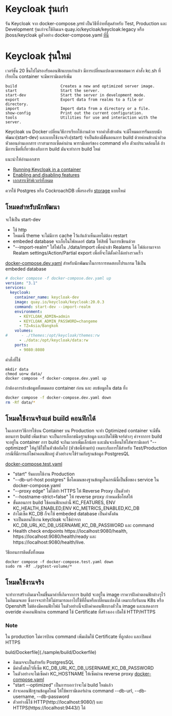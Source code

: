 # Keycloak รุ่นเก่า 
รัน Keycloak จาก docker-compose.yml เป็นวิธีที่ง่ายที่สุดสำหรับ Test, Production และ Development 
รุ่นเก่าจะใช้อิมเมจ quay.io/keycloak/keycloak:legacy หรือ jboss/keycloak
ดูตัวอย่าง docker-compose.yaml [ที่นี้](https://github.com/keycloak/keycloak-containers/tree/main/docker-compose-examples)

# Keycloak รุ่นใหม่
เวอร์ชั้น 20 ขึ้นไปไม่รองรับคอนฟิกแบบเก่าแล้ว มีการเปลี่ยนแปลงมากพอสมควร คำสั่ง kc.sh ที่เรียกใน container จะมีพารามิเตอร์เพิ่ม

```
build                   Creates a new and optimized server image.
start                   Start the server.
start-dev               Start the server in development mode.
export                  Export data from realms to a file or directory.
import                  Import data from a directory or a file.
show-config             Print out the current configuration.
tools                   Utilities for use and interaction with the server.
```
Keycloak บน Docker เปลี่ยนวิธีการเรียกใช้งานด้วย จากคำสั่งข้างต้น จะมีโหมดการรันแบบนักพัฒนา(start-dev) และแบบใช้งานจริง(start) จำเป็นต้องมีขั้นตอนการ build ด้วยค่อนข้างน่าปวดหัวตอนอ่านเอกสาร เราสามารถเซ็ตค่าผ่าน พารามิเตอร์ของ command หรือ
ตัวแปรแวดล้อมได้ ถ้ามีการเซ็ตที่เกี่ยวข้องกับการ build มันจะทำการ build ใหม่

แนะนำให้อ่านเอกสาร 
- [Running Keycloak in a container](https://www.keycloak.org/server/containers)
- [Enabling and disabling features](https://www.keycloak.org/server/features)
- [เอกสารเซิร์ฟเวอร์ทั้งหมด](https://www.keycloak.org/guides#server)

ควรใช้ Postgres หรือ CockroachDB เพื่อรองรับ [storage](https://www.keycloak.org/2022/07/storage-map.html) แบบใหม่
## โหมดสำหรับนักพัฒนา
จะใช้เป็น start-dev 
- ใช้ http
- โหมดนี้ theme จะไม่มีการ cache ไว้แก้แล้วเห็นเลยไม่ต้อง restart
- embeded database จะเก็บในโฟลเดอร์ data ให้สิทธิ์ ในการเขียนด้วย
- "--import-realm" ใส่ไฟล์ใน ./data/import เพื่อนำเข้า Realams ได้ ไฟล์เอามาจาก Realam settings/Action/Partial export เพื่อที่จะได้ตั้งค่าได้อย่างรวดเร็ว

[docker-compose.dev.yaml](./sample/docker-compose.dev.yaml) สำหรับนักพัฒนาในการการทดสอบโปรแกรม ใช้เป็น embeded database

```yaml
# docker compose -f docker-compose.dev.yaml up
version: "3.1"
services:
  keycloak:
    container_name: keycloak-dev
    image: quay.io/keycloak/keycloak:20.0.3
    command: start-dev --import-realm
    environment:
      - KEYCLOAK_ADMIN=admin
      - KEYCLOAK_ADMIN_PASSWORD=changeme
      - TZ=Asia/Bangkok
    volumes:
#      - ./themes:/opt/keycloak/themes:rw
      - ./data:/opt/keycloak/data:rw
    ports:
      - 9080:8080
```
คำสั่งที่ใช้ 
```
mkdir data
chmod uo+w data/
docker compose -f docker-compose.dev.yaml up
```

ถ้าต้องการล้างข้อมูลทั้งหมดลบ container ก่อน และ ลบข้อมูลใน data ทิ้ง 
```bash
docker compose -f docker-compose.dev.yaml down
rm -Rf data/*
```

## โหมดใช้งานจริงแต่ build คอนฟิกได้
ในเอกสารวิธีการใช้บน Container บน Production จะทำ Optimized container 
จะมีขั้นตอนการ build เพิ่มเข้ามา จะเป็นการเลือกชนิดฐานข้อมูล และเปิดใช้ฟีเจอร์ต่างๆ ค่าจากการ build จะอยู่ใน container
การ build จะกินเวลาเพิ่มเล็กน้อย และมันจะเตือนให้ใส่พารามิเตอร์ "--optimized" ให้ดูวิธีใช้ในหัวข้อถัดไป (หัวข้อนี้ห้ามทำ) เหมาะกับการใช้สำหรับ Test/Production กรณีที่มีการแก้ไขค่าคอนฟิกอยู่ ตัวอย่างจะใช้ร่วมกับฐานข้อมูล PostgresQL 

[docker-compose.test.yaml](./sample/docker-compose.test.yaml)
- "start" รันแบบใช้งาน Production
- "--db-url-host postgres" ชื่อโดเมนของฐานข้อมูลในกรณีนี้เป็นชื่อของ service ใน docker-compose.yaml
- "--proxy edge" ไม่ได้ทำ HTTPS ให้ Reverse Proxy เป็นตัวทำ
- "--hostname-strict=false" ให้ reverse proxy กำหนดชื่อโฮสให้
- ขั้นตอนการ build ใช้คอนฟิกเหล่านี้ KC_FEATURES, ENV KC_HEALTH_ENABLED,ENV KC_METRICS_ENABLED,KC_DB 
- ถ้าไม่เซ็ต KC_DB ก็จะใช้ embeded database เป็นค่าตั้งต้น
- จะเป็นตอนใช้งาน keycloak จะใช้ค่าจาก KC_DB_URL,KC_DB_USERNAME,KC_DB_PASSWORD และ command 
- Health check endpoints https://localhost:9080/health, https://localhost:9080/health/ready และ https://localhost:9080/health/live.

วิธีถอนการติดตั้งทั้งหมด
```
docker compose -f docker-compose.test.yaml down
sudo rm -Rf ./pgtest-volume/*
```

## โหมดใช้งานจริง
จะทำการสร้างอิมเมจใหม่ขึ้นมาค่าที่เกิดจากการ build จะอยู่ใน image เราควรฝังค่าตอนฟิกต่างๆไว้ในอิมเมจเลย ซึ่งอาจจะทำให้ไม่สามารถเอาไปใช้ที่อื่นหรือเปลี่ยนแปลงได้ เหมาะกับรันบน K8s หรือ Openshift ไม่ต้องมีคอนฟิกไฟล์ 
ในตัวอย่างนี้จะฝังค่าคอนฟิกบางตัวใน image และแสดงการ overide ค่าคอนฟิกผ่าน command ใช้ Certificate ที่สร้างเอง
เปิดใช้ HTTP/HTTPS
### Note
ใน production ไม่ควรป้อน command เพิ่มเติมใช้ Certificate ที่ถูกต้อง และเปิดแค่ HTTPS

buld/Dockerfile](./sample/build/Dockerfile)
- อิมเมจจะเป็นสำหรับ PostgresSQL 
- มีค่าตั้งต้นไว้ที่เซ็ต KC_DB_URL,KC_DB_USERNAME,KC_DB_PASSWORD
- ในตัวอย่างจะไม่เซ็ตค่า KC_HOSTNAME ให้เซ็ตผ่าน reverse proxy
[docker-compose.yaml](./sample/docker-compose.yaml)
- "start --optimized" เป็นการบอกว่าจะไม่ build ใหม่แล้ว
- ถ้าจะคอนฟิกฐานข้อมูลใหม่ ให้ใช้พารามิเตอร์ผ่าน command --db-url, --db-username, --db-password
- ตัวอย่างนี้ใช้ HTTP(http://localhost:9080/) และ HTTPS(https://localhost:9443/) ได้  

